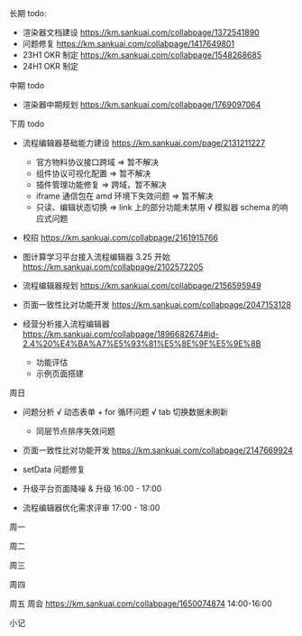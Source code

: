 长期 todo:
  - 渲染器文档建设 https://km.sankuai.com/collabpage/1372541890
  - 问题修复 https://km.sankuai.com/collabpage/1417649801
  - 23H1 OKR 制定 https://km.sankuai.com/collabpage/1548268685
  - 24H1 OKR 制定 

中期 todo
  - 渲染器中期规划 https://km.sankuai.com/collabpage/1769097064
  
下周 todo
  - 流程编辑器基础能力建设 https://km.sankuai.com/page/2131211227
    - 官方物料协议接口跨域 => 暂不解决
    - 组件协议可视化配置 => 暂不解决
    - 插件管理功能修复 => 跨域，暂不解决
    - iframe 通信包在 amd 环境下失效问题 => 暂不解决
    - 只读、编辑状态切换 => link 上的部分功能未禁用
    √ 模拟器 schema 的响应式问题
  
  - 校招 https://km.sankuai.com/collabpage/2161915766

  - 图计算学习平台接入流程编辑器 3.25 开始 https://km.sankuai.com/collabpage/2102572205
  
  - 流程编辑器规划 https://km.sankuai.com/collabpage/2156595949

  - 页面一致性比对功能开发 https://km.sankuai.com/collabpage/2047153128

  - 经营分析接入流程编辑器 https://km.sankuai.com/collabpage/1896682674#id-2.4%20%E4%BA%A7%E5%93%81%E5%8E%9F%E5%9E%8B
    - 功能评估
    - 示例页面搭建

周日
  - 问题分析
    √ 动态表单 + for 循环问题
    √ tab 切换数据未刷新
    - 同层节点排序失效问题

  - 页面一致性比对功能开发 https://km.sankuai.com/collabpage/2147669924

  - setData 问题修复

  - 升级平台页面降噪 & 升级 16:00 - 17:00

  - 流程编辑器优化需求评审 17:00 - 18:00

周一
  

周二
 

周三
  

周四
  

周五
  周会 https://km.sankuai.com/collabpage/1650074874 14:00-16:00
  
小记

